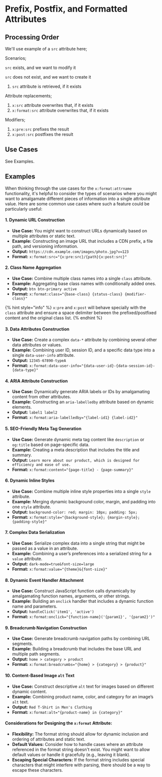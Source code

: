 # Prefix, Postfix, and Formatted Attributes





## Processing Order&#x20;

We'll use example of a `src` attribute here;&#x20;

Scenarios;

`src` exists, and we want to modify it

`src` does not exist, and we want to create it

1. `src` attribute is retrieved, if it exists

Attribute replacements;&#x20;

1. `x:src` attribute overwrites that, if it exists
2. `x:format:src` attribute overwrites that, if it exists

Modifiers;&#x20;

1. `x:pre:src` prefixes the result
2. `x:post:src` postfixes the result





## Use Cases

See Examples.&#x20;



## Examples

When thinking through the use cases for the `x:format:attrname` functionality, it's helpful to consider the types of scenarios where you might want to amalgamate different pieces of information into a single attribute value. Here are some common use cases where such a feature could be particularly useful:

#### 1. **Dynamic URL Construction**

* **Use Case:** You might want to construct URLs dynamically based on multiple attributes or static text.
* **Example:** Constructing an image URL that includes a CDN prefix, a file path, and versioning information.
* **Output:** `https://cdn.example.com/images/photo.jpg?v=123`
* **Format:** `x:format:src="{x:pre:src}/{path}{x:post:src}"`

#### 2. **Class Name Aggregation**

* **Use Case:** Combine multiple class names into a single `class` attribute.
* **Example:** Aggregating base class names with conditionally added ones.
* **Output:** `btn btn-primary active`
* **Format:** `x:format:class="{base-class} {status-class} {modifier-class}"`

{% hint style="info" %}
`x:pre` and `x:post` will behave specially with the `class` attribute and ensure a space delimiter between the prefixed/postfixed content and the original class list.&#x20;
{% endhint %}

#### 3. **Data Attributes Construction**

* **Use Case:** Create a complex `data-*` attribute by combining several other data attributes or values.
* **Example:** Combining user ID, session ID, and a specific data type into a single `data-user-info` attribute.
* **Output:** `12345-67890-typeA`
* **Format:** `x:format:data-user-info="{data-user-id}-{data-session-id}-{data-type}"`

#### 4. **ARIA Attribute Construction**

* **Use Case:** Dynamically generate ARIA labels or IDs by amalgamating content from other attributes.
* **Example:** Constructing an `aria-labelledby` attribute based on dynamic elements.
* **Output:** `label1 label2`
* **Format:** `x:format:aria-labelledby="{label-id1} {label-id2}"`

#### 5. **SEO-Friendly Meta Tag Generation**

* **Use Case:** Generate dynamic meta tag content like `description` or `og:title` based on page-specific data.
* **Example:** Creating a meta description that includes the title and summary.
* **Output:** `Learn more about our product, which is designed for efficiency and ease of use.`
* **Format:** `x:format:content="{page-title} - {page-summary}"`

#### 6. **Dynamic Inline Styles**

* **Use Case:** Combine multiple inline style properties into a single `style` attribute.
* **Example:** Merging dynamic background color, margin, and padding into one `style` attribute.
* **Output:** `background-color: red; margin: 10px; padding: 5px;`
* **Format:** `x:format:style="{background-style}; {margin-style}; {padding-style}"`

#### 7. **Complex Data Serialization**

* **Use Case:** Serialize complex data into a single string that might be passed as a value in an attribute.
* **Example:** Combining a user’s preferences into a serialized string for a `value` attribute.
* **Output:** `dark-mode=true&font-size=large`
* **Format:** `x:format:value="{theme}&{font-size}"`

#### 8. **Dynamic Event Handler Attachment**

* **Use Case:** Construct JavaScript function calls dynamically by amalgamating function names, arguments, or other strings.
* **Example:** Building an `onclick` handler that includes a dynamic function name and parameters.
* **Output:** `handleClick('item1', 'active')`
* **Format:** `x:format:onclick="{function-name}('{param1}', '{param2}')"`

#### 9. **Breadcrumb Navigation Construction**

* **Use Case:** Generate breadcrumb navigation paths by combining URL segments.
* **Example:** Building a breadcrumb that includes the base URL and multiple path segments.
* **Output:** `home > category > product`
* **Format:** `x:format:breadcrumbs="{home} > {category} > {product}"`

#### 10. **Content-Based Image `alt` Text**

* **Use Case:** Construct descriptive `alt` text for images based on different dynamic content.
* **Example:** Combining product name, color, and category for an image’s `alt` text.
* **Output:** `Red T-Shirt in Men's Clothing`
* **Format:** `x:format:alt="{product-name} in {category}"`

#### Considerations for Designing the `x:format` Attribute:

* **Flexibility:** The format string should allow for dynamic inclusion and ordering of attributes and static text.
* **Default Values:** Consider how to handle cases where an attribute referenced in the format string doesn't exist. You might want to allow default values or handle it gracefully (e.g., leaving it blank).
* **Escaping Special Characters:** If the format string includes special characters that might interfere with parsing, there should be a way to escape these characters.

####















